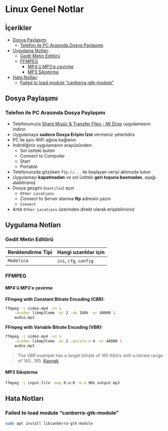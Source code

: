 # Linux Genel Notlar <!-- omit in toc -->

## İçerikler <!-- omit in toc -->

- [Dosya Paylaşımı](#dosya-payla%C5%9F%C4%B1m%C4%B1)
  - [Telefon ile PC Arasında Dosya Paylaşımı](#telefon-ile-pc-aras%C4%B1nda-dosya-payla%C5%9F%C4%B1m%C4%B1)
- [Uygulama Notları](#uygulama-notlar%C4%B1)
  - [Gedit Metin Editörü](#gedit-metin-edit%C3%B6r%C3%BC)
  - [FFMPEG](#ffmpeg)
    - [MP4'ü MP3'e çevirme](#mp4%C3%BC-mp3e-%C3%A7evirme)
    - [MP3 Sıkıştırma](#mp3-s%C4%B1k%C4%B1%C5%9Ft%C4%B1rma)
- [Hata Notları](#hata-notlar%C4%B1)
  - [Failed to load module “canberra-gtk-module”](#failed-to-load-module-canberra-gtk-module)

## Dosya Paylaşımı

### Telefon ile PC Arasında Dosya Paylaşımı

- Telefonunuza [Share Music & Transfer Files - Mi Drop] uygulamasını indirin
- Uygulamaya **sadece Dosya Erişim İzni** vermeniz yeterlidirs
- PC ile aynı WiFi ağına bağlanın
- İndirdiğiniz uygulamanın arayüzünden:
  - Sol üstteki buton
  - Connect to Computer
  - Start
  - Portable
- Telefonunzda gözüken `ftp://...` ile başlayan veriyi aklınızda tutun
- Uygulamayı **kapatmadan** ve sol üstteki **geri tuşuna basmadan**, aşağı alabilirsiniz
- Dosya gezgini (`nautilus`) açın
  - `Other Locations`
  - *Connect to Server* alanına **ftp** adresini yazın
  - `Connect`
- Artık `Other Locations` üzerinden direkt olarak erişebilirsiniz

## Uygulama Notları

### Gedit Metin Editörü

| Renklendirme Tipi | Hangi uzantılar için   |
| ----------------- | ---------------------- |
| `Modelica`        | `ini`, `cfg`, `config` |

[Share Music & Transfer Files - Mi Drop]: https://play.google.com/store/apps/details?id=com.xiaomi.midrop

### FFMPEG

#### MP4'ü MP3'e çevirme

**FFmpeg with Constant Bitrate Encoding (CBR):**

```sh
ffmpeg -i video.mp4 -vn \
    -acodec libmp3lame -ac 2 -ab 160k -ar 48000 \
    audio.mp3
```

**FFmpeg with Variable Bitrate Encoding (VBR):**

```sh
ffmpeg -i video.mp4 -vn \
    -acodec libmp3lame -ac 2 -qscale:a 4 -ar 48000 \
    audio.mp3
```

> The VBR example has a target bitrate of 165 Kbit/s with a bitrate range of 140...185. [Kaynak](https://askubuntu.com/a/84633/898692)

#### MP3 Sıkıştırma

```sh
ffmpeg -i input.file -map 0:a:0 -b:a 96k output.mp3
```

## Hata Notları

### Failed to load module “canberra-gtk-module”

```sh
sudo apt install libcanberra-gtk-module
```
